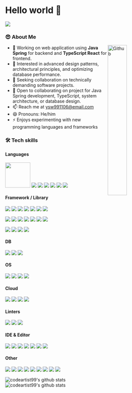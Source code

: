 # Hello world 👋</br>

<img src="https://github-profile-trophy.vercel.app/?username=codeartist99&theme=flat)](https://github.com/codeartist99/github-profile-trophy&column=9" />

### 😎 About Me

<img width="35%" align="right" alt="Github" src="https://user-images.githubusercontent.com/48678280/88862734-4903af80-d201-11ea-968b-9c939d88a37c.gif" />

- 🔭 Working on web application using **Java Spring** for backend and **TypeScript React** for frontend.
- 🌱 Interested in advanced design patterns, architectural principles, and optimizing database performance.
- 👯 Seeking collaboration on technically demanding software projects.
- 💬 Open to collaborating on project for Java Spring development, TypeScript, system architecture, or database design.
- 📫 Reach me at ysw991106@email.com
- 😄 Pronouns: He/him
- ⚡ Enjoys experimenting with new programming languages and frameworks

### 🛠 Tech skills

#### Languages

<p>
<img src="https://img.shields.io/badge/java-%23ED8B00.svg?style=for-the-badge&logo=openjdk&logoColor=white" style="width: 80px; height: auto;"/> 
<img src="https://img.shields.io/badge/JavaScript-323330?style=for-the-badge&logo=javascript&logoColor=F7DF1E" /> 
<img src="https://img.shields.io/badge/TypeScript-007ACC?style=for-the-badge&logo=typescript&logoColor=white" /> 
<img src="https://img.shields.io/badge/json-5E5C5C?style=for-the-badge&logo=json&logoColor=white" /> 
<img src="https://img.shields.io/badge/Markdown-000000?style=for-the-badge&logo=markdown&logoColor=white" />
<img src="https://img.shields.io/badge/C-00599C?style=for-the-badge&logo=c&logoColor=white" /> 
<img src="https://img.shields.io/badge/Python-FFD43B?style=for-the-badge&logo=python&logoColor=blue" />    
</p>


#### Framework / Library

<div>
<p>
<img src="https://img.shields.io/badge/gradle-02303A?style=for-the-badge&logo=gradle&logoColor=white" /> 
<img src="https://img.shields.io/badge/Spring-6DB33F?style=for-the-badge&logo=spring&logoColor=white" /> 
<img src="https://img.shields.io/badge/Spring_Boot-F2F4F9?style=for-the-badge&logo=spring-boot" /> 
<img src="https://img.shields.io/badge/Spring_Security-6DB33F?style=for-the-badge&logo=Spring-Security&logoColor=white" /> 
<img src="https://img.shields.io/badge/Junit5-25A162?style=for-the-badge&logo=junit5&logoColor=white" /> 
<img src="https://img.shields.io/badge/JWT-000000?style=for-the-badge&logo=JSON%20web%20tokens&logoColor=white" /> 
<img src="https://img.shields.io/badge/Docker-2CA5E0?style=for-the-badge&logo=docker&logoColor=white" /> 
</p>
<p>
<img src="https://img.shields.io/badge/Node%20js-339933?style=for-the-badge&logo=nodedotjs&logoColor=white" /> 
<img src="https://img.shields.io/badge/ts--node-3178C6?style=for-the-badge&logo=ts-node&logoColor=white" /> 
<img src="https://img.shields.io/badge/npm-CB3837?style=for-the-badge&logo=npm&logoColor=white" /> 
<img src="https://img.shields.io/badge/Yarn-2C8EBB?style=for-the-badge&logo=yarn&logoColor=white" /> 
<img src="https://img.shields.io/badge/bun-282a36?style=for-the-badge&logo=bun&logoColor=fbf0df" /> 
<img src="https://img.shields.io/badge/Express%20js-000000?style=for-the-badge&logo=express&logoColor=white" /> 
<img src="https://img.shields.io/badge/nestjs-E0234E?style=for-the-badge&logo=nestjs&logoColor=white" /> 
</p>
<p>
<img src="https://img.shields.io/badge/React-20232A?style=for-the-badge&logo=react&logoColor=61DAFB" /> 
<img src="https://img.shields.io/badge/Tailwind_CSS-38B2AC?style=for-the-badge&logo=tailwind-css&logoColor=white" /> 
<img src="https://img.shields.io/badge/daisyUI-1ad1a5?style=for-the-badge&logo=daisyui&logoColor=white" /> 
<img src="https://img.shields.io/badge/axios-671ddf?&style=for-the-badge&logo=axios&logoColor=white" /> 
</p>
</div>


#### DB

<p>
<img src="https://img.shields.io/badge/MariaDB-003545?style=for-the-badge&logo=mariadb&logoColor=white" /> 
<img src="https://img.shields.io/badge/MySQL-005C84?style=for-the-badge&logo=mysql&logoColor=white" /> 
<img src="https://img.shields.io/badge/Oracle-F80000?style=for-the-badge&logo=Oracle&logoColor=white" /> 
</p>


#### OS

<p>
<img src="https://img.shields.io/badge/mac%20os-000000?style=for-the-badge&logo=apple&logoColor=white" /> 
<img src="https://img.shields.io/badge/Linux-FCC624?style=for-the-badge&logo=linux&logoColor=black" /> 
<img src="https://img.shields.io/badge/Ubuntu-E95420?style=for-the-badge&logo=ubuntu&logoColor=white" /> 
<img src="https://img.shields.io/badge/Windows-0078D6?style=for-the-badge&logo=windows&logoColor=white" /> 
</p>


#### Cloud

<p>
<img src="https://img.shields.io/badge/Amazon_AWS-FF9900?style=for-the-badge&logo=amazonaws&logoColor=white" /> 
<img src="https://img.shields.io/badge/Google_Cloud-4285F4?style=for-the-badge&logo=google-cloud&logoColor=white" /> 
<img src="https://img.shields.io/badge/firebase-ffca28?style=for-the-badge&logo=firebase&logoColor=black" /> 
<img src="https://img.shields.io/badge/Vercel-000000?style=for-the-badge&logo=vercel&logoColor=white" /> 
</p>


#### Linters

<p>
<img src="https://img.shields.io/badge/eslint-3A33D1?style=for-the-badge&logo=eslint&logoColor=white" /> 
<img src="https://img.shields.io/badge/prettier-1A2C34?style=for-the-badge&logo=prettier&logoColor=F7BA3E" /> 
<img src="https://img.shields.io/badge/SonarLint-CB2029?style=for-the-badge&logo=sonarlint&logoColor=white" /> 
</p>


#### IDE & Editor

<p>
<img src="https://img.shields.io/badge/IntelliJ_IDEA-000000.svg?style=for-the-badge&logo=intellij-idea&logoColor=white" /> 
<img src="https://img.shields.io/badge/NeoVim-%2357A143.svg?&style=for-the-badge&logo=neovim&logoColor=white" /> 
<img src="https://img.shields.io/badge/VIM-%2311AB00.svg?&style=for-the-badge&logo=vim&logoColor=white" /> 
<img src="https://img.shields.io/badge/VSCode-0078D4?style=for-the-badge&logo=visual%20studio%20code&logoColor=white" /> 
<img src="https://img.shields.io/badge/Visual_Studio-5C2D91?style=for-the-badge&logo=visual%20studio&logoColor=white" /> 
<img src="https://img.shields.io/badge/WebStorm-000000?style=for-the-badge&logo=WebStorm&logoColor=white" /> 
<img src="https://img.shields.io/badge/Xcode-007ACC?style=for-the-badge&logo=Xcode&logoColor=white" /> 
</p>


#### Other

<p>
<img src="https://img.shields.io/badge/GIT-E44C30?style=for-the-badge&logo=git&logoColor=white" />
<img src="https://img.shields.io/badge/Postman-FF6C37?style=for-the-badge&logo=Postman&logoColor=white" /> 
<img src="https://img.shields.io/badge/Figma-F24E1E?style=for-the-badge&logo=figma&logoColor=white" /> 
<img src="https://img.shields.io/badge/Jira-0052CC?style=for-the-badge&logo=Jira&logoColor=white" /> 
<img src="https://img.shields.io/badge/Trello-0052CC?style=for-the-badge&logo=trello&logoColor=white" /> 
<img src="https://img.shields.io/badge/Slack-4A154B?style=for-the-badge&logo=slack&logoColor=white" /> 
<img src="https://img.shields.io/badge/Microsoft_Teams-6264A7?style=for-the-badge&logo=microsoft-teams&logoColor=white" /> 
<img src="https://img.shields.io/badge/Notion-000000?style=for-the-badge&logo=notion&logoColor=white" /> 
<img src="https://img.shields.io/badge/Obsidian-483699?style=for-the-badge&logo=Obsidian&logoColor=white" /> 
</p>




![codeartist99's github stats](https://github-readme-stats.vercel.app/api?username=codeartist99&show_icons=true)
![codeartist99's github stats](https://github-readme-stats.vercel.app/api/top-langs/?username=codeartist99&show_icons=true&hide_border=true&title_color=004386&icon_color=004386&layout=compact)

<!--
**codeartitect/codeartitect** is a ✨ _special_ ✨ repository because its `README.md` (this file" /> appears on your GitHub profile.

Here are some ideas to get you started:

- 🔭 I’m currently working on ...
- 🌱 I’m currently learning ...
- 👯 I’m looking to collaborate on ...
- 🤔 I’m looking for help with ...
- 💬 Ask me about ...
- 📫 How to reach me: ...
- 😄 Pronouns: ...
- ⚡ Fun fact: ... -->
